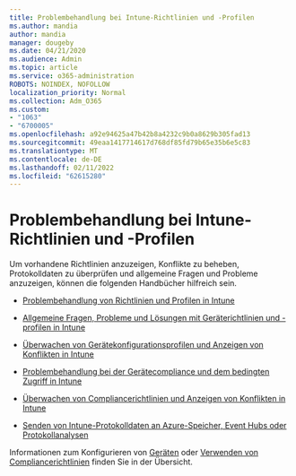 ```yaml
---
title: Problembehandlung bei Intune-Richtlinien und -Profilen
ms.author: mandia
author: mandia
manager: dougeby
ms.date: 04/21/2020
ms.audience: Admin
ms.topic: article
ms.service: o365-administration
ROBOTS: NOINDEX, NOFOLLOW
localization_priority: Normal
ms.collection: Adm_O365
ms.custom:
- "1063"
- "6700005"
ms.openlocfilehash: a92e94625a47b42b8a4232c9b0a8629b305fad13
ms.sourcegitcommit: 49eaa1417714617d768df85fd79b65e35b6e5c83
ms.translationtype: MT
ms.contentlocale: de-DE
ms.lasthandoff: 02/11/2022
ms.locfileid: "62615280"
---
```

# <a name="troubleshooting-intune-policy-and-profiles"></a>Problembehandlung bei Intune-Richtlinien und -Profilen

Um vorhandene Richtlinien anzuzeigen, Konflikte zu beheben, Protokolldaten zu überprüfen und allgemeine Fragen und Probleme anzuzeigen, können die folgenden Handbücher hilfreich sein.

- [Problembehandlung von Richtlinien und Profilen in Intune](https://docs.microsoft.com/mem/intune/configuration/troubleshoot-policies-in-microsoft-intune)

- [Allgemeine Fragen, Probleme und Lösungen mit Geräterichtlinien und -profilen in Intune](https://docs.microsoft.com/intune/device-profile-troubleshoot)

- [Überwachen von Gerätekonfigurationsprofilen und Anzeigen von Konflikten in Intune](https://docs.microsoft.com/intune/device-profile-monitor)

- [Problembehandlung bei der Gerätecompliance und dem bedingten Zugriff in Intune](https://docs.microsoft.com/intune/troubleshoot-conditional-access)

- [Überwachen von Compliancerichtlinien und Anzeigen von Konflikten in Intune](https://docs.microsoft.com/intune/compliance-policy-monitor)

- [Senden von Intune-Protokolldaten an Azure-Speicher, Event Hubs oder Protokollanalysen](https://docs.microsoft.com/intune/review-logs-using-azure-monitor)

Informationen zum Konfigurieren von [Geräten](https://docs.microsoft.com/intune/device-profiles) oder [Verwenden von Compliancerichtlinien](https://docs.microsoft.com/intune/device-compliance-get-started) finden Sie in der Übersicht.